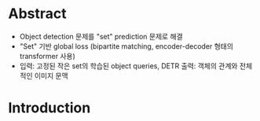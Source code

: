 # Abstract
- Object detection 문제를 "set" prediction 문제로 해결
- "Set" 기반 global loss (bipartite matching, encoder-decoder 형태의 transformer 사용)
- 입력: 고정된 작은 set의 학습된 object queries, DETR 출력: 객체의 관계와 전체적인 이미지 문맥

# Introduction
